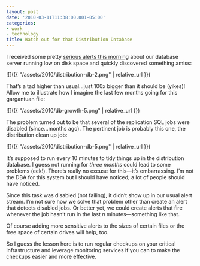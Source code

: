 ```yaml
---
layout: post
date: '2010-03-11T11:38:00.001-05:00'
categories:
- work
- technology
title: Watch out for that Distribution Database
---
```


I received some pretty [serious alerts this morning](http://twitter.com/mharen/status/10326855258) about our database server running low on disk space and quickly discovered something amiss:

![]({{ "/assets/2010/distribution-db-2.png" | relative_url }}) 

That’s a tad higher than usual...just 100x bigger than it should be (yikes)! Allow me to illustrate how I imagine the last few months going for this gargantuan file:

![]({{ "/assets/2010/db-growth-5.png" | relative_url }})

The problem turned out to be that several of the replication SQL jobs were disabled (since...months ago). The pertinent job is probably this one, the distribution clean up job:

![]({{ "/assets/2010/distribution-db-5.png" | relative_url }}) 

It’s supposed to run every 10 minutes to tidy things up in the distribution database. I guess not running for *three months* could lead to some problems (eek!). There’s really no excuse for this—it’s embarrassing. I’m not the DBA for this system but I should have noticed; a lot of people should have noticed.

Since this task was disabled (not failing), it didn’t show up in our usual alert stream. I’m not sure how we solve that problem other than create an alert that detects disabled jobs. Or better yet, we could create alerts that fire whenever the job hasn’t run in the last *n* minutes—something like that. 

Of course adding more sensitive alerts to the sizes of certain files or the free space of certain drives will help, too.

So I guess the lesson here is to run regular checkups on your critical infrastructure and leverage monitoring services if you can to make the checkups easier and more effective.